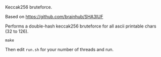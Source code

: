 Keccak256 bruteforce.

Based on https://github.com/brainhub/SHA3IUF

Performs a double-hash keccak256 bruteforce for all ascii printable chars (32 to 126).

`make`

Then edit `run.sh` for your number of threads and run.